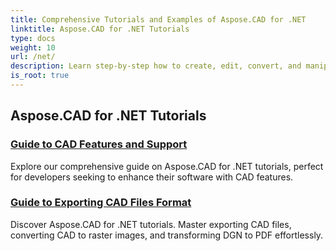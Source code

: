 ```yaml
---
title: Comprehensive Tutorials and Examples of Aspose.CAD for .NET 
linktitle: Aspose.CAD for .NET Tutorials
type: docs
weight: 10
url: /net/
description: Learn step-by-step how to create, edit, convert, and manipulate CAD drawings in your .NET applications with ease and efficiency. Perfect for both beginners and professionals.
is_root: true
---
```


## Aspose.CAD for .NET Tutorials
### [Guide to CAD Features and Support](.guide-to-cad-features-and-support)
Explore our comprehensive guide on Aspose.CAD for .NET tutorials, perfect for developers seeking to enhance their software with CAD features.
### [Guide to Exporting CAD Files Format](./guide-to-exporting-cad-format/)
Discover Aspose.CAD for .NET tutorials. Master exporting CAD files, converting CAD to raster images, and transforming DGN to PDF effortlessly.
